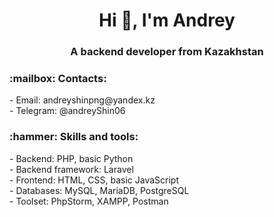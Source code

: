 <h1 align="center">Hi 👋, I'm Andrey</h1>
<h3 align="center">A backend developer from Kazakhstan</h3>

<h3 align="left">:mailbox: Contacts:</h3>
<p align="left">
  - Email: andreyshinpng@yandex.kz<br>
  - Telegram: @andreyShin06
</p>

<h3 align="left">:hammer: Skills and tools:</h3>
- Backend: PHP, basic Python<br>
- Backend framework: Laravel<br>
- Frontend: HTML, CSS, basic JavaScript<br>
- Databases: MySQL, MariaDB, PostgreSQL<br>
- Toolset: PhpStorm, XAMPP, Postman
